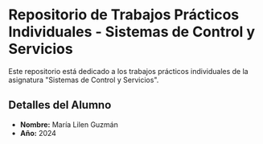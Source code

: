 # Repositorio de Trabajos Prácticos Individuales - Sistemas de Control y Servicios

Este repositorio está dedicado a los trabajos prácticos individuales de la asignatura "Sistemas de Control y Servicios".

## Detalles del Alumno

- **Nombre:** María Lilen Guzmán  
- **Año:** 2024
